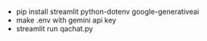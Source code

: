 - pip install streamlit python-dotenv google-generativeai
- make .env with gemini api key
- streamlit run qachat.py
